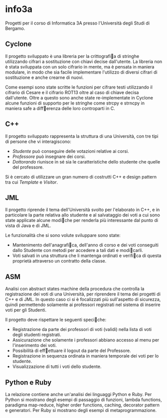 info3a
======

Progetti per il corso di Informatica 3A presso l'Università degli Studi di Bergamo.

## Cyclone
Il progetto sviluppato è una libreria per la crittografi􏰄a di stringhe utilizzando cifrari a sostituzione con chiavi decise dall'utente.
La libreria non è stata sviluppata con un solo cifrario in mente, ma è pensata in maniera modulare, in modo che sia facile implementare l'utilizzo di diversi cifrari di sostituzione e anche crearne di nuovi.

Come esempi sono state scritte le funzioni per cifrare testi utilizzando il cifrario di Cesare e il cifrario ROT13 oltre al caso di chiave decisa dall'utente.
Oltre a questo sono anche state re-implementate in Cyclone alcune funzioni di supporto per le stringhe come strcpy e strncpy in maniera safe a diff􏰃erenza delle loro controparti in C.

## C++
Il progetto sviluppato rappresenta la struttura di una Università, con tre tipi di persone che vi interagiscono:
- *Studente* può conseguire delle votazioni relative ai corsi.
- *Professore* può insegnare dei corsi.
- *Dottorando* riunisce in sé sia le caratteristiche dello studente che quelle del professore.

Si è cercato di utilizzare un gran numero di costrutti C++ e design pattern tra cui *Template* e *Visitor*.

## JML
Il progetto riprende il tema dell'Università svolto per l'elaborato in C++, e in particolare la parte relativa allo studente e al salvataggio dei voti a cui sono state applicate alcune modi􏰄che per renderla più interessante dal punto di vista di Java e di JML.

Le funzionalità che si sono volute sviluppare sono state:
- Mantenimento dell'anagrafi􏰄ca, dell'anno di corso e dei voti conseguiti dallo Studente con metodi per accedere a tali dati e modi􏰄carli.
- Voti salvati in una struttura che li mantenga ordinati e verifi􏰄ca di questa proprietà attraverso un contratto della classe.

## ASM
Analisi con abstract states machine della procedura che controlla la registrazione dei voti di una Università, per riprendere il tema dei progetti di C++ e di JML. In questo caso ci si è focalizzati più sull'aspetto di sicurezza, quindi permettendo solamente ai professori registrati nel sistema di inserire voti per gli Studenti.

Il progetto deve rispettare le seguenti speci􏰄che:
- Registrazione da parte dei professori di voti (validi) nella lista di voti degli studenti registrati.
- Assicurazione che solamente i professori abbiano accesso al menu per l'inserimento dei voti.
- Possibilità di eff􏰃ettuare il logout da parte del Professore.
- Registrazione in sequenza ordinata in maniera temporale dei voti per lo studente.
- Visualizzazione di tutti i voti dello studente.

## Python e Ruby
La relazione contiene anche un'analisi dei linguaggi Python e Ruby. Per Python si mostrano degli esempi di passaggio di funzioni, lambda functions, paradigma map-reduce, higher order functions, caching, decorator pattern e generatori. Per Ruby si mostrano degli esempi di metaprogrammazione.
